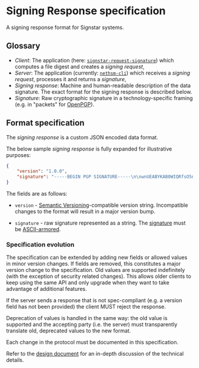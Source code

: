 # Signing Response specification

A signing response format for Signstar systems.

## Glossary

- *Client*: The application (here: [`signstar-request-signature`]) which computes a file digest and creates a *signing request*,
- *Server*: The application (currently: [`nethsm-cli`]) which receives a *signing request*, processes it and returns a *signature*,
- *Signing response*: Machine and human-readable description of the data signature.
  The exact format for the signing response is described below.
- *Signature*: Raw cryptographic signature in a technology-specific framing (e.g. in "packets" for [OpenPGP][9580]).

## Format specification

The *signing response* is a custom JSON encoded data format.

The below sample *signing response* is fully expanded for illustrative purposes:

```json
{
    "version": "1.0.0",
    "signature": "-----BEGIN PGP SIGNATURE-----\n\nwnUEABYKAB0WIQRfsO5nGa+i+6sgdPRTD9XY/kzu2QUCZ8WtVgAKCRBTD9XY/kzu\n2XCMAQCjsYYJ00u9wUE0O1CO8OOEi/4sXq1cDol6jhYep4awgwD8DtXJ/nCnSmRE\npSgPblgptDYtLdzJvvxd7G9kCSNS4AM=\n=XHyn\n-----END PGP SIGNATURE-----"
}
```

The fields are as follows:

- `version` - [Semantic Versioning][SV]-compatible version string. Incompatible changes to the format will result in a major version bump.

- `signature` - raw signature represented as a string. The [signature][SD] must be [ASCII-armored][ARMOR].

### Specification evolution

The specification can be extended by adding new fields or allowed values in minor version changes.
If fields are removed, this constitutes a major version change to the specification.
Old values are supported indefinitely (with the exception of security related changes).
This allows older clients to keep using the same API and only upgrade when they want to take advantage of additional features.

If the server sends a response that is not spec-compliant (e.g. a version field has not been provided) the client MUST reject the response.

Deprecation of values is handled in the same way: the old value is supported and the accepting party (i.e. the server) must transparently translate old, deprecated values to the new format.

Each change in the protocol must be documented in this specification.

Refer to the [design document] for an in-depth discussion of the technical details.

[9580]: https://www.rfc-editor.org/rfc/rfc9580
[ARMOR]: https://openpgp.dev/book/armor.html
[design document]: https://signstar.archlinux.page/signstar-request-signature/design.html
[`nethsm-cli`]: https://signstar.archlinux.page/nethsm-cli/index.html
[SD]: https://openpgp.dev/book/signing_data.html
[`signstar-request-signature`]: https://signstar.archlinux.page/signstar-request-signature/index.html
[SV]: https://semver.org/
